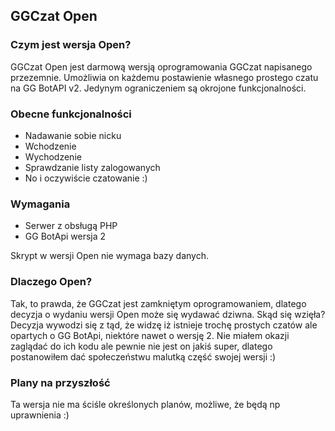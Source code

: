 ﻿
## GGCzat Open

### Czym jest wersja Open?

GGCzat Open jest darmową wersją oprogramowania GGCzat napisanego przezemnie. Umożliwia on każdemu postawienie własnego prostego czatu na GG BotAPI v2.
Jedynym ograniczeniem są okrojone funkcjonalności.

### Obecne funkcjonalności

* Nadawanie sobie nicku
* Wchodzenie
* Wychodzenie
* Sprawdzanie listy zalogowanych
* No i oczywiście czatowanie :)

### Wymagania

* Serwer z obsługą PHP
* GG BotApi wersja 2

Skrypt w wersji Open nie wymaga bazy danych.

### Dlaczego Open? 

Tak, to prawda, że GGCzat jest zamkniętym oprogramowaniem, dlatego decyzja o wydaniu wersji Open może się wydawać dziwna. Skąd się wzięła?
Decyzja wywodzi się z tąd, że widzę iż istnieje trochę prostych czatów ale opartych o GG BotApi, niektóre nawet o wersję 2.
Nie miałem okazji zaglądać do ich kodu ale pewnie nie jest on jakiś super, dlatego postanowiłem dać społeczeństwu malutką część swojej wersji :)

### Plany na przyszłość

Ta wersja nie ma ściśle określonych planów, możliwe, że będą np uprawnienia :)